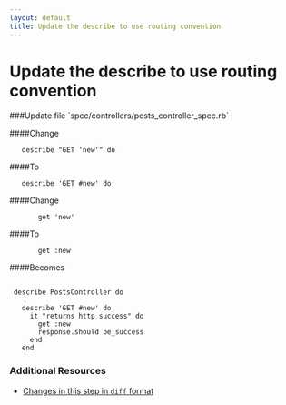 ```yaml
---
layout: default
title: Update the describe to use routing convention
---
```


<h1 id="main">Update the describe to use routing convention</h1>
###Update file `spec/controllers/posts_controller_spec.rb`

####Change
```
   describe "GET 'new'" do
```


####To
```
   describe 'GET #new' do
```


####Change
```
       get 'new'
```


####To
```
       get :new
```


####Becomes
```
 
 describe PostsController do
 
   describe 'GET #new' do
     it "returns http success" do
       get :new
       response.should be_success
     end
   end

```



### Additional Resources

* [Changes in this step in `diff` format](https://github.com/software-academy/rails_getting_started_bdd/commit/db27eb800b64e9e470f8fc85501a95634b287256)

